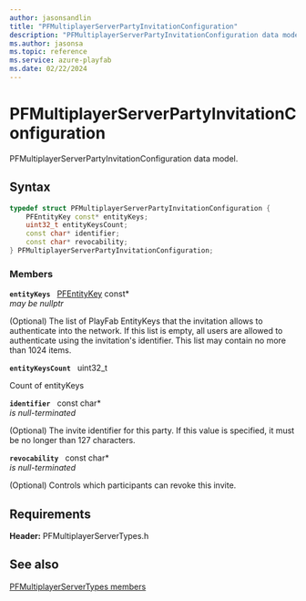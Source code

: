 ```yaml
---
author: jasonsandlin
title: "PFMultiplayerServerPartyInvitationConfiguration"
description: "PFMultiplayerServerPartyInvitationConfiguration data model."
ms.author: jasonsa
ms.topic: reference
ms.service: azure-playfab
ms.date: 02/22/2024
---
```


# PFMultiplayerServerPartyInvitationConfiguration  

PFMultiplayerServerPartyInvitationConfiguration data model.  

## Syntax  
  
```cpp
typedef struct PFMultiplayerServerPartyInvitationConfiguration {  
    PFEntityKey const* entityKeys;  
    uint32_t entityKeysCount;  
    const char* identifier;  
    const char* revocability;  
} PFMultiplayerServerPartyInvitationConfiguration;  
```
  
### Members  
  
**`entityKeys`** &nbsp; [PFEntityKey](../../pftypes/structs/pfentitykey-c.md) const*  
*may be nullptr*  
  
(Optional) The list of PlayFab EntityKeys that the invitation allows to authenticate into the network. If this list is empty, all users are allowed to authenticate using the invitation's identifier. This list may contain no more than 1024 items.
  
**`entityKeysCount`** &nbsp; uint32_t  
  
Count of entityKeys
  
**`identifier`** &nbsp; const char*  
*is null-terminated*  
  
(Optional) The invite identifier for this party. If this value is specified, it must be no longer than 127 characters.
  
**`revocability`** &nbsp; const char*  
*is null-terminated*  
  
(Optional) Controls which participants can revoke this invite.
  
  
## Requirements  
  
**Header:** PFMultiplayerServerTypes.h
  
## See also  
[PFMultiplayerServerTypes members](../pfmultiplayerservertypes_members.md)  

  
  
